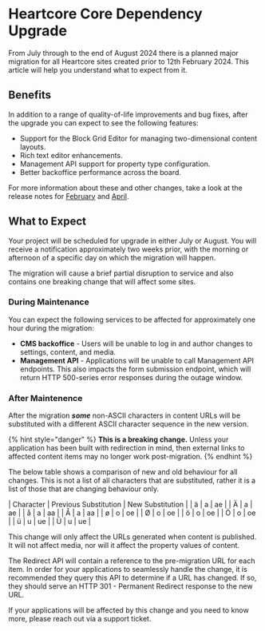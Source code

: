 # Heartcore Core Dependency Upgrade

From July through to the end of August 2024 there is a planned major migration for all Heartcore sites created prior to 12th February 2024. This article will help you understand what to expect from it.

## Benefits
In addition to a range of quality-of-life improvements and bug fixes, after the upgrade you can expect to see the following features:
* Support for the Block Grid Editor for managing two-dimensional content layouts.
* Rich text editor enhancements.
* Management API support for property type configuration.
* Better backoffice performance across the board.

For more information about these and other changes, take a look at the release notes for [February](./2024-02-releasenotes.md) and [April](./2024-04-releasenotes.md).

## What to Expect
Your project will be scheduled for upgrade in either July or August. You will receive a notification approximately two weeks prior, with the morning or afternoon of a specific day on which the migration will happen.

The migration will cause a brief partial disruption to service and also contains one breaking change that will affect some sites.

### During Maintenance
You can expect the following services to be affected for approximately one hour during the migration:
* **CMS backoffice** - Users will be unable to log in and author changes to settings, content, and media.
* **Management API** - Applications will be unable to call Management API endpoints. This also impacts the form submission endpoint, which will return HTTP 500-series error responses during the outage window.

### After Maintenence
After the migration ***some*** non-ASCII characters in content URLs will be substituted with a different ASCII character sequence in the new version.

{% hint style="danger" %}
**This is a breaking change.** Unless your application has been built with redirection in mind, then external links to affected content items may no longer work post-migration.
{% endhint %}

The below table shows a comparison of new and old behaviour for all changes. This is not a list of all characters that are substituted, rather it is a list of those that are changing behaviour only.

| Character | Previous Substitution | New Substitution |
| ä         | a                     | ae               |
| Ä         | a                     | ae               |
| å         | a                     | aa               |
| Å         | a                     | aa               |
| ø         | o                     | oe               |
| Ø         | o                     | oe               |
| ö         | o                     | oe               |
| Ö         | o                     | oe               |
| ü         | u                     | ue               |
| Ü         | u                     | ue               |

This change will only affect the URLs generated when content is published. It will not affect media, nor will it affect the property values of content.

The Redirect API will contain a reference to the pre-migration URL for each item. In order for your applications to seamlessly handle the change, it is recommended they query this API to determine if a URL has changed. If so, they should serve an HTTP 301 - Permanent Redirect response to the new URL.

If your applications will be affected by this change and you need to know more, please reach out via a support ticket.